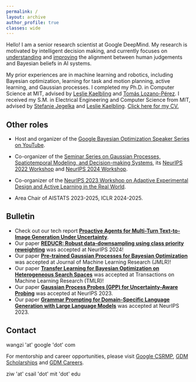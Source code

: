 ```yaml
---
permalink: /
layout: archive
author_profile: true
classes: wide
---
```


Hello! I am a senior research scientist at Google DeepMind. My research is motivated by intelligent decision making, and currently focuses on [understanding](https://arxiv.org/abs/2305.18213) and [improving](https://ai.googleblog.com/2023/04/pre-trained-gaussian-processes-for.html) the alignment between human judgements and Bayesian beliefs in AI systems.

My prior experiences are in machine learning and robotics, including Bayesian optimization, learning for task and motion planning, active learning, and Gaussian processes. I completed my Ph.D. in Computer Science at MIT, advised by [Leslie Kaelbling](https://people.csail.mit.edu/lpk/) and [Tomás Lozano-Pérez](https://people.csail.mit.edu/tlp/). I received my S.M. in Electrical Engineering and Computer Science from MIT, advised by [Stefanie Jegelka](https://people.csail.mit.edu/stefje/index.html) and [Leslie Kaelbling](https://people.csail.mit.edu/lpk/). [Click here for my CV.](https://ziw.mit.edu/CV/)


## Other roles

- Host and organizer of the [Google Bayesian Optimization Speaker Series on YouTube](https://www.youtube.com/playlist?list=PLSIUOFhnxEiAxb-3cR_dms4PYr6voVcER). 

- Co-organizer of the [Seminar Series on Gaussian Processes, Spatiotemporal Modeling, and Decision-making Systems](https://gp-seminar-series.github.io/), its [NeurIPS 2022 Workshop](https://gp-seminar-series.github.io/neurips-2022/) and [NeurIPS 2024 Workshop](https://gp-seminar-series.github.io/neurips-2024/).

- Co-organizer of the [NeurIPS 2023 Workshop on Adaptive Experimental Design and Active Learning in the Real World](https://realworldml.github.io/neurips2023/).

- Area Chair of AISTATS 2023-2025, ICLR 2024-2025.


## Bulletin
- Check out our tech report [**Proactive Agents for Multi-Turn Text-to-Image Generation Under Uncertainty**](https://arxiv.org/abs/2412.06771).
- Our paper [**REDUCR: Robust data-downsampling using class priority reweighting**](https://arxiv.org/abs/2312.00486) was accepted at NeurIPS 2024!
- Our paper [**Pre-trained Gaussian Processes for Bayesian Optimization**](https://jmlr.org/papers/v25/23-0269.html) was accepted at Journal of Machine Learning Research (JMLR)!
- Our paper [**Transfer Learning for Bayesian Optimization on Heterogeneous Search Spaces**](https://arxiv.org/abs/2309.16597) was accepted at Transactions on Machine Learning Research (TMLR)!
- Our paper [**Gaussian Process Probes (GPP) for Uncertainty-Aware Probing**](https://arxiv.org/abs/2305.18213) was accepted at NeurIPS 2023.
- Our paper [**Grammar Prompting for Domain-Specific Language Generation with Large Language Models**](https://arxiv.org/abs/2305.19234) was accepted at NeurIPS 2023.


## Contact

wangzi 'at' google 'dot' com

For mentorship and career opportunities, please visit [Google CSRMP](https://research.google/outreach/csrmp/), [GDM Scholarships](https://deepmind.google/about/education/) and [GDM Careers](https://deepmind.google/about/careers).

ziw 'at' csail 'dot' mit 'dot' edu
